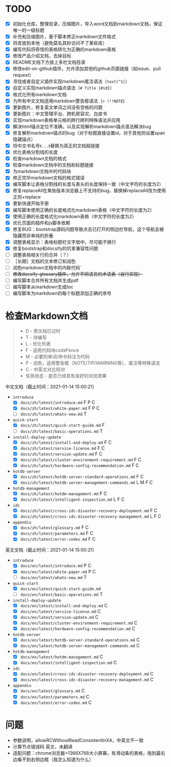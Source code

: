 # TODO

* [X] 初始化仓库，整理目录，压缩图片，导入word文档到markdown文档，保证唯一的一级标题
* [X] 补充和压缩图片，基于脚本修正markdown文件格式
* [X] 将库放到本地（避免莫名其妙访问不了某些库）
* [X] 编写代码将奇怪的表格转化为正确的markdown表格
* [X] 修改产品介绍文档，去掉目标
* [X] README文档下方放上多栏文档目录
* [X] 修改edit-on-github插件，允许添加其他的github页面链接（如issue、pull request）
* [X] 寻找或者自定义插件实现markdown尾注语法（`text[^1]`）
* [X] 自定义实现markdown锚点语法（`# Title {#id}`）
* [X] 格式化所有markdown文档
* [X] 为所有中文文档适用markdown警告框语法（`> !!!NOTE`)
* [X] 更新图片，修复英文单词之间没有空格的问题
* [X] 更新图片：中文管理平台、跨机房容灾、白皮书
* [X] 实现markdown表格单元格的跨行跨列特殊语法并应用
* [X] 解决html锚点定位不准确，以及实现解析markdown锚点语法解决bug
* [X] 修复解析markdown锚点的bug（对于标题直接设置id，对于其他则设置span隐藏锚点）
* [X] 将中文书名号`《...》`替换为真正的文档超链接
* [X] 优化表格分割线的长度
* [X] 检查markdown文档的格式
* [X] 检查markdown文档中的文档和标题链接
* [X] 为markdown文档中的代码块
* [X] 修正完毕markdown文档的格式错误
* [X] 编写脚本让表格分割线的长度与表头的长度保持一致（中文字符的长度为2）
* [X] 修复replaceAll在某些版本浏览器上不支持的bug，替换掉replaceAll改为使用正则+replace
* [X] 更新快速开始手册
* [X] 编写脚本使用正确的长度格式化markdown表格（中文字符的长度为2）
* [X] 使用正确的长度格式化markdown表格（中文字符的长度为2）
* [X] 优化页面的插件和js脚本依赖
* [X] 修复BUG：bootstrap源码问题导致点击已打开的侧边栏导航，这个导航会被隐藏而非单纯的折叠
* [X] 调整表格显示：表格标题栏文字居中，尽可能不换行
* [X] 修复bootstrap和docsify的坑爹兼容性问题
* [ ] 调整表格相关行的合并（？）
* [ ] ［长期］文档的文本修订和润色
* [ ] 润色markdown文档中的内联代码`  
* [ ] ~~修改docsify-glossary插件，允许不同语言的术语表（自行实现）~~
* [ ] 编写脚本合并所有文档并生成pdf
* [ ] 编写脚本从markdown生成toc
* [ ] 编写脚本为markdown的每个标题添加正确的序号

# 检查Markdown文档

> * D - 原文档已过时
> * T - 待编写
> * L - 优化列表
> * F - 适用代码块codeFence
> * M - 必要的单词/命令标注为代码
> * P - 润色，适用警告框（NOTE/TIP/WARNING等）、尾注等特殊语法
> * C - 中英文对比校对
> * 任务状态 - 是否已经具有良好的浏览效果

中文文档（截止时间：2021-01-14 15:00:21）

* `introduce`
  * [X] `docs/zh/latest/introduce.md` F P C
  * [X] `docs/zh/latest/white-paper.md` F P C
  * [ ] `docs/zh/latest/whats-new.md` T
* `quick-start`
  * [X] `docs/zh/latest/quick-start-guide.md` F
  * [ ] `docs/zh/latest/basic-operations.md` T
* `install-deploy-update`
  * [X] `docs/zh/latest/install-and-deploy.md` F C
  * [X] `docs/zh/latest/service-license.md` F C
  * [X] `docs/zh/latest/version-update.md` F C
  * [X] `docs/zh/latest/cluster-environment-requirement.md` F C
  * [X] `docs/zh/latest/hardware-config-recommendation.md` F C
* `hotdb-server`
  * [X] `docs/zh/latest/hotdb-server-standard-operations.md` F C
  * [X] `docs/zh/latest/hotdb-server-management-commands.md` L M F C
* `hotdb-management`
  * [X] `docs/zh/latest/hotdm-management.md` F C
  * [X] `docs/zh/latest/intelligent-inspection.md` L F C
* `idc`
  * [X] `docs/zh/latest/cross-idc-disaster-recovery-deployment.md` F C
  * [X] `docs/zh/latest/cross-idc-disaster-recovery-management.md` L F C
* `appendix`
  * [X] `docs/zh/latest/glossary.md` F C
  * [X] `docs/zh/latest/parameters.md` F C
  * [X] `docs/zh/latest/error-codes.md` F C

英文文档（截止时间：2021-01-14 15:00:21）

* `introduce`
  * [X] `docs/en/latest/introduce.md` P C
  * [X] `docs/en/latest/white-paper.md` P C
  * [ ] `docs/en/latest/whats-new.md` T
* `quick-start`
  * [X] `docs/en/latest/quick-start-guide.md`
  * [ ] `docs/en/latest/basic-operations.md` T
* `install-deploy-update`
  * [X] `docs/en/latest/install-and-deploy.md` C
  * [X] `docs/en/latest/service-license.md` C
  * [X] `docs/en/latest/version-update.md` C
  * [X] `docs/en/latest/cluster-environment-requirement.md` C
  * [X] `docs/en/latest/hardware-config-recommendation.md` C
* `hotdb-server`
  * [X] `docs/en/latest/hotdb-server-standard-operations.md` C
  * [X] `docs/en/latest/hotdb-server-management-commands.md`  C
* `hotdb-management`
  * [X] `docs/en/latest/hotdm-management.md` C
  * [X] `docs/en/latest/intelligent-inspection.md` C
* `idc`
  * [X] `docs/en/latest/cross-idc-disaster-recovery-deployment.md` C
  * [X] `docs/en/latest/cross-idc-disaster-recovery-management.md` C
* `appendix`
  * [X] `docs/en/latest/glossary.md` C
  * [X] `docs/en/latest/parameters.md` C
  * [X] `docs/en/latest/error-codes.md` C
  
# 问题

* 参数说明，allowRCWithoutReadConsistentInXA，中英文不一致
* 计算节点错误码 英文，未翻译
* 适配问题：chrome浏览器+1366X768大小屏幕，有滑动条的表格，拖到最右边看不到右侧边框（我怎么知道为什么）